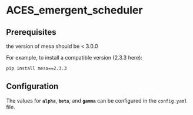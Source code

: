 # ACES_emergent_scheduler

## Prerequisites

the version of mesa should be < 3.0.0

For example, to install a compatible version (2.3.3 here):

```pip install mesa==2.3.3```

## Configuration

The values for **`alpha`**, **`beta`**, and **`gamma`** can be configured in the `config.yaml` file.